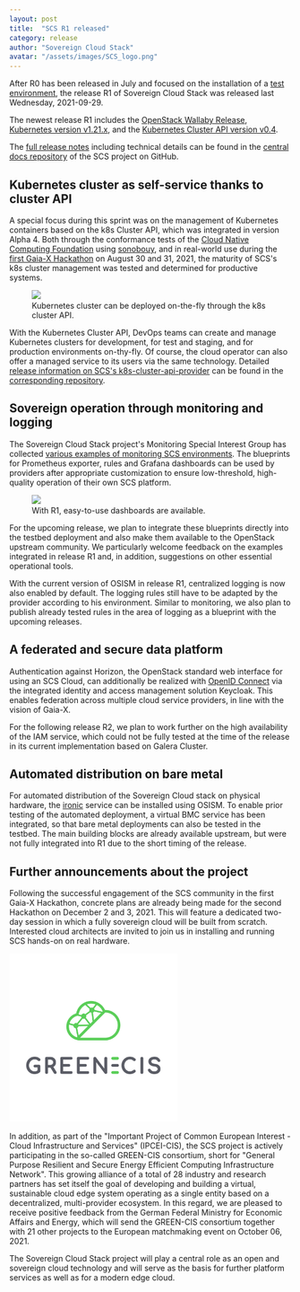 ```yaml
---
layout: post
title:  "SCS R1 released"
category: release
author: "Sovereign Cloud Stack"
avatar: "/assets/images/SCS_logo.png"
---
```


After R0 has been released in July and focused on the installation of a [test environment](https://docs.osism.tech/testbed/), the release R1 of Sovereign Cloud Stack was released last Wednesday, 2021-09-29.

The newest release R1 includes the [OpenStack Wallaby Release](https://releases.openstack.org/wallaby/), [Kubernetes version v1.21.x](https://github.com/kubernetes/kubernetes/releases), and the [Kubernetes Cluster API version v0.4](https://github.com/kubernetes-sigs/cluster-api/releases).

The [full release notes](https://github.com/SovereignCloudStack/Docs/blob/main/Release-Notes/Release1.md) including technical details can be found in the [central docs repository](https://github.com/SovereignCloudStack/Docs) of the SCS project on GitHub.

## Kubernetes cluster as self-service thanks to cluster API

A special focus during this sprint was on the management of Kubernetes containers based on the k8s Cluster API, which was integrated in version Alpha 4. Both through the conformance tests of the [Cloud Native Computing Foundation](https://www.cncf.io/) using [sonobouy](https://sonobuoy.io/), and in real-world use during the [first Gaia-X Hackathon](https://www.gaia-x.eu/news/gaia-x-hackathon-1-new-technology-develops-live-today-and-tomorrow) on August 30 and 31, 2021, the maturity of SCS's k8s cluster management was tested and determined for productive systems.

<figure class="figure mx-auto d-block" style="width:90%">
  <a href="{{ "/assets/images/release1/screenshot-capi-provisioning-k9s.png" | prepend: site.baseurl_root }}">
    <img src="{{ "/assets/images/release1/screenshot-capi-provisioning-k9s.png" | prepend: site.baseurl_root }}" class="figure-img w-100">
  </a>
    <figcaption class="figure-caption">
    Kubernetes cluster can be deployed on-the-fly through the k8s cluster API.
  </figcaption>
</figure>

With the Kubernetes Cluster API, DevOps teams can create and manage Kubernetes clusters for development, for test and staging, and for production environments on-thy-fly. Of course, the cloud operator can also offer a managed service to its users via the same technology. Detailed [release information on SCS's k8s-cluster-api-provider](https://github.com/SovereignCloudStack/k8s-cluster-api-provider/blob/master/Release-Notes-R1.md) can be found in the [corresponding repository](https://github.com/SovereignCloudStack/k8s-cluster-api-provider).

## Sovereign operation through monitoring and logging

The Sovereign Cloud Stack project's Monitoring Special Interest Group has collected [various examples of monitoring SCS environments](https://github.com/osism/kolla-operations). The blueprints for Prometheus exporter, rules and Grafana dashboards can be used by providers after appropriate customization to ensure low-threshold, high-quality operation of their own SCS platform.

<figure class="figure mx-auto d-block" style="width:90%">
  <a href="{{ "/assets/images/release1/screenshot-ceph-dashboard.png" | prepend: site.baseurl_root }}">
    <img src="{{ "/assets/images/release1/screenshot-ceph-dashboard.png" | prepend: site.baseurl_root }}" class="figure-img w-100">
  </a>
    <figcaption class="figure-caption">
    With R1, easy-to-use dashboards are available.
  </figcaption>
</figure>

For the upcoming release, we plan to integrate these blueprints directly into the testbed deployment and also make them available to the OpenStack upstream community. We particularly welcome feedback on the examples integrated in release R1 and, in addition, suggestions on other essential operational tools.

With the current version of OSISM in release R1, centralized logging is now also enabled by default. The logging rules still have to be adapted by the provider according to his environment. Similar to monitoring, we also plan to publish already tested rules in the area of logging as a blueprint with the upcoming releases.

## A federated and secure data platform

Authentication against Horizon, the OpenStack standard web interface for using an SCS Cloud, can additionally be realized with [OpenID Connect](https://openid.net/connect/) via the integrated identity and access management solution Keycloak. This enables federation across multiple cloud service providers, in line with the vision of Gaia-X.

For the following release R2, we plan to work further on the high availability of the IAM service, which could not be fully tested at the time of the release in its current implementation based on Galera Cluster.

## Automated distribution on bare metal

For automated distribution of the Sovereign Cloud stack on physical hardware, the [ironic](https://ironicbaremetal.org/) service can be installed using OSISM. To enable prior testing of the automated deployment, a virtual BMC service has been integrated, so that bare metal deployments can also be tested in the testbed. The main building blocks are already available upstream, but were not fully integrated into R1 due to the short timing of the release.

## Further announcements about the project

Following the successful engagement of the SCS community in the first Gaia-X Hackathon, concrete plans are already being made for the second Hackathon on December 2 and 3, 2021. This will feature a dedicated two-day session in which a fully sovereign cloud will be built from scratch. Interested cloud architects are invited to join us in installing and running SCS hands-on on real hardware.

<img src="/assets/images/logo-greencis.png" class="float-left" alt="GREEN-CIS" style="width:300px;">

In addition, as part of the "Important Project of Common European Interest - Cloud Infrastructure and Services" (IPCEI-CIS), the SCS project is actively participating in the so-called GREEN-CIS consortium, short for "General Purpose Resilient and Secure Energy Efficient Computing Infrastructure Network". This growing alliance of a total of 28 industry and research partners has set itself the goal of developing and building a virtual, sustainable cloud edge system operating as a single entity based on a decentralized, multi-provider ecosystem. In this regard, we are pleased to receive positive feedback from the German Federal Ministry for Economic Affairs and Energy, which will send the GREEN-CIS consortium together with 21 other projects to the European matchmaking event on October 06, 2021.

The Sovereign Cloud Stack project will play a central role as an open and sovereign cloud technology and will serve as the basis for further platform services as well as for a modern edge cloud.
